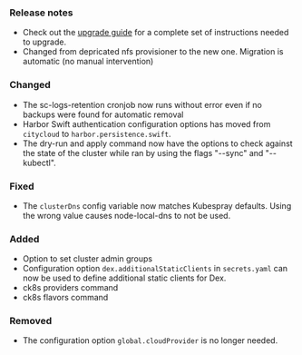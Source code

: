 ### Release notes

- Check out the [upgrade guide](migration/v0.16.x-v0.17.x/upgrade-apps.md) for a complete set of instructions needed to upgrade.
- Changed from depricated nfs provisioner to the new one. Migration is automatic (no manual intervention)

### Changed

- The sc-logs-retention cronjob now runs without error even if no backups were found for automatic removal
- Harbor Swift authentication configuration options has moved from `citycloud` to `harbor.persistence.swift`.
- The dry-run and apply command now have the options to check against the state of the cluster while ran by using the flags "--sync" and "--kubectl".

### Fixed

- The `clusterDns` config variable now matches Kubespray defaults.
  Using the wrong value causes node-local-dns to not be used.

### Added

- Option to set cluster admin groups
- Configuration option `dex.additionalStaticClients` in `secrets.yaml` can now be used to define additional static clients for Dex.
- ck8s providers command
- ck8s flavors command

### Removed

- The configuration option `global.cloudProvider` is no longer needed.
